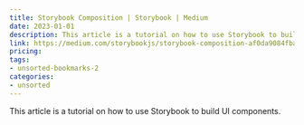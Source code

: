 ```yaml
---
title: Storybook Composition | Storybook | Medium
date: 2023-01-01
description: This article is a tutorial on how to use Storybook to build UI components.
link: https://medium.com/storybookjs/storybook-composition-af0da9084fba
pricing: 
tags: 
- unsorted-bookmarks-2 
categories: 
- unsorted 
---
```


This article is a tutorial on how to use Storybook to build UI components.